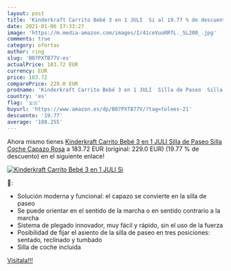 ```yaml
---
layout: post
title: 'Kinderkraft Carrito Bebé 3 en 1 JULI  Si al 19.77 % de descuento'
date: 2021-01-06 17:33:27
image: 'https://m.media-amazon.com/images/I/41ceVuoRRfL._SL200_.jpg'
comments: true
category: ofertas
author: ring
slug: 'B07PXTB77V-es'
actualPrice: 183.72 EUR
currency: EUR
price: 183.72
comparePrice: 229.0 EUR
prodname: 'Kinderkraft Carrito Bebé 3 en 1 JULI  Silla de Paseo  Silla Coche  Capazo  Rosa'
country: 'es'
flag: '🇪🇸'
buyurl: 'https://www.amazon.es/dp/B07PXTB77V/?tag=tolees-21'
descuento: '19.77'
average: '188.255'
---
```


Ahora mismo tienes [Kinderkraft Carrito Bebé 3 en 1 JULI  Silla de Paseo  Silla Coche  Capazo  Rosa](https://www.amazon.es/dp/B07PXTB77V/?tag=tolees-21) a 183.72 EUR (original: 229.0 EUR) (19.77 %  de descuento) en el siguiente enlace!

[![Kinderkraft Carrito Bebé 3 en 1 JULI  Si](https://m.media-amazon.com/images/I/41ceVuoRRfL._SL200_.jpg)](https://www.amazon.es/dp/B07PXTB77V/?tag=tolees-21)

🔎:

- Solución moderna y funcional: el capazo se convierte en la silla de paseo
- Se puede orientar en el sentido de la marcha o en sentido contrario a la marcha
- Sistema de plegado innovador, muy fácil y rápido, sin el uso de la fuerza
- Posibilidad de fijar el asiento de la silla de paseo en tres posiciones: sentado, reclinado y tumbado
- Silla de coche incluida

[Visítala!!!](https://www.amazon.es/dp/B07PXTB77V/?tag=tolees-21)
